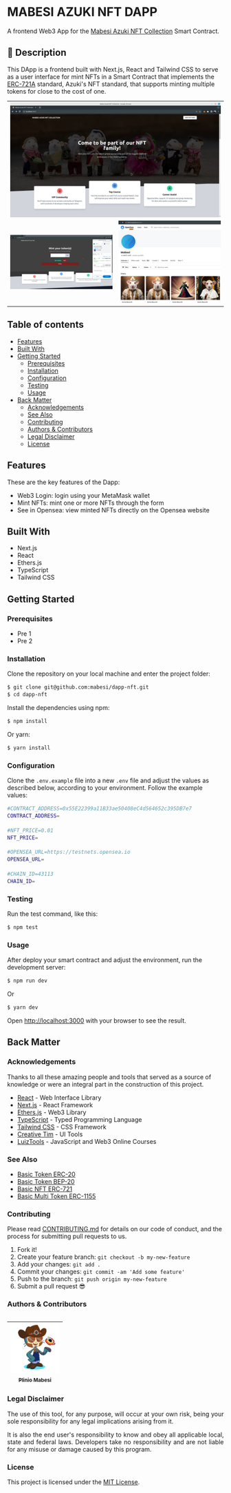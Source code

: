 # MABESI AZUKI NFT DAPP

A frontend Web3 App for the [Mabesi Azuki NFT Collection](https://github.com/mabesi/azuki-nft) Smart Contract.

## :speech_balloon: Description

This DApp is a frontend built with Next.js, React and Tailwind CSS to serve as a user interface for mint NFTs in a Smart Contract that implements the [ERC-721A](https://www.erc721a.org) standard, Azuki's NFT standard, that supports minting multiple tokens for close to the cost of one.



<table>
    <tr>
        <td colspan='2'>
            <kbd>
                <img src="./assets/mabesi-azuki-nft-home.jpg" />
            </kbd>
        </td>
    </tr>
    <tr>
        <td>
            <img src="./assets/mabesi-azuki-nft-mint.jpg" />
        </td>
        <td>
            <img src="./assets/mabesi-azuki-nft-opensea.jpg" />
        </td>
    </tr>
<table>

## Table of contents

- [Features](#features)
- [Built With](#built-with)
- [Getting Started](#getting-started)
  - [Prerequisites](#prerequisites)
  - [Installation](#installation)
  - [Configuration](#configuration)
  - [Testing](#testing)
  - [Usage](#usage)
- [Back Matter](#back-matter)
  - [Acknowledgements](#acknowledgements)
  - [See Also](#see-also)
  - [Contributing](#contributing)
  - [Authors & Contributors](#authors-&-contributors)
  - [Legal Disclaimer](#legal-disclaimer)
  - [License](#license)

## Features

These are the key features of the Dapp:

- Web3 Login: login using your MetaMask wallet
- Mint NFTs: mint one or more NFTs through the form
- See in Opensea: view minted NFTs directly on the Opensea website

## Built With

- Next.js
- React
- Ethers.js
- TypeScript
- Tailwind CSS

## Getting Started

### Prerequisites

- Pre 1
- Pre 2

### Installation

Clone the repository on your local machine and enter the project folder:

```bash
$ git clone git@github.com:mabesi/dapp-nft.git
$ cd dapp-nft
```
Install the dependencies using npm:

```bash
$ npm install
```

Or yarn:

```bash
$ yarn install
```

### Configuration

Clone the `.env.example` file into a new `.env` file and adjust the values as described below, according to your environment. Follow the example values:

```bash
#CONTRACT_ADDRESS=0x55E22399a11B33ae50408eC4d564652c395DB7e7
CONTRACT_ADDRESS=

#NFT_PRICE=0.01
NFT_PRICE=

#OPENSEA_URL=https://testnets.opensea.io
OPENSEA_URL=

#CHAIN_ID=43113
CHAIN_ID=
```

### Testing

Run the test command, like this:

```bash
$ npm test
```

### Usage

After deploy your smart contract and adjust the environment, run the development server:

```bash
$ npm run dev
```
Or
```bash
$ yarn dev
```

Open [http://localhost:3000](http://localhost:3000) with your browser to see the result.

## Back Matter

### Acknowledgements

Thanks to all these amazing people and tools that served as a source of knowledge or were an integral part in the construction of this project.

- [React](https://react.dev/) - Web Interface Library
- [Next.js](https://nextjs.org/) - React Framework
- [Ethers.js](https://ethers.org/) - Web3 Library
- [TypeScript](https://www.typescriptlang.org/) - Typed Programming Language
- [Tailwind CSS](https://tailwindcss.com/) - CSS Framework
- [Creative Tim](https://www.creative-tim.com/) - UI Tools
- [LuizTools](https://www.luiztools.com.br/) - JavaScript and Web3 Online Courses

### See Also

- [Basic Token ERC-20](https://github.com/mabesi/solidity-coin-erc20)
- [Basic Token BEP-20](https://github.com/mabesi/solidity-coin-bep20)
- [Basic NFT ERC-721](https://github.com/mabesi/solidity-nft-erc721)
- [Basic Multi Token ERC-1155](https://github.com/mabesi/solidity-multitoken-erc1155)

### Contributing

Please read [CONTRIBUTING.md](CONTRIBUTING.md) for details on our code of conduct, and the process for submitting pull requests to us.

1.  Fork it!
2.  Create your feature branch: `git checkout -b my-new-feature`
3.  Add your changes: `git add .`
4.  Commit your changes: `git commit -am 'Add some feature'`
5.  Push to the branch: `git push origin my-new-feature`
6.  Submit a pull request :sunglasses:

### Authors & Contributors

| [<img loading="lazy" src="https://github.com/mabesi/mabesi/blob/master/octocat-mabesi.png" width=115><br><sub>Plinio Mabesi</sub>](https://github.com/mabesi) |
| :---: |

### Legal Disclaimer

<p align="justify">The use of this tool, for any purpose, will occur at your own risk, being your sole responsibility for any legal implications arising from it.</p>
<p align="justify">It is also the end user's responsibility to know and obey all applicable local, state and federal laws. Developers take no responsibility and are not liable for any misuse or damage caused by this program.</p>

### License

This project is licensed under the [MIT License](LICENSE.md).
